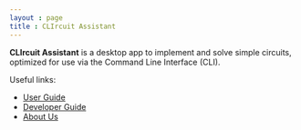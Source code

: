```yaml
---
layout : page
title : CLIrcuit Assistant
---
```


**CLIrcuit Assistant** is a desktop app to implement and solve simple circuits, optimized for use via the Command Line Interface (CLI).

Useful links:
* [User Guide](UserGuide.md)
* [Developer Guide](DeveloperGuide.md)
* [About Us](AboutUs.md)
